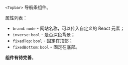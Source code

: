 `<Topbar>` 导航条组件。

属性列表：

- `brand`: `node` - 网站名称，可以传入自定义的 React 元素；
- `inverse`: `bool` - 是否深色背景；
- `fixedTop`: `bool` - 固定在顶部；
- `fixedBottom`: `bool` - 固定在底部。

**组件有待完善**。
